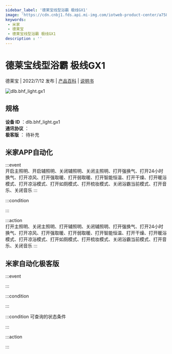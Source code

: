 ```yaml
---
sidebar_label: '德莱宝线型浴霸 极线GX1'
image: 'https://cdn.cnbj1.fds.api.mi-img.com/iotweb-product-center/a7585f6df7a343e287658120e0725c1f_1640671042289.png?GalaxyAccessKeyId=AKVGLQWBOVIRQ3XLEW&Expires=9223372036854775807&Signature=sCcgmjHbY6v9LPZ/wup6HrJYDxE='
keywords: 
 - 米家
 - 德莱宝
 - 德莱宝线型浴霸 极线GX1
description : ''
---
```

# 德莱宝线型浴霸 极线GX1

德莱宝 | 2022/7/12 发布 | [产品百科](https://home.mi.com/webapp/content/baike/product/index.html?model=dlb.bhf_light.gx1/) | [说明书](https://home.mi.com/views/introduction.html?model=dlb.bhf_light.gx1&region=cn)

![dlb.bhf_light.gx1](https://cdn.cnbj1.fds.api.mi-img.com/iotweb-product-center/a7585f6df7a343e287658120e0725c1f_1640671042289.png?GalaxyAccessKeyId=AKVGLQWBOVIRQ3XLEW&Expires=9223372036854775807&Signature=sCcgmjHbY6v9LPZ/wup6HrJYDxE=)

## 规格  
> 
**设备 ID** ：dlb.bhf_light.gx1  
**通讯协议** ：  
**极客版**  ： 待补充 


## 米家APP自动化  

:::event  
开启主照明、开启辅照明、关闭辅照明、关闭主照明、打开强换气、打开24小时换气、打开凉风、打开强取暖、打开弱取暖、打开智能恒温、打开干燥、打开暖浴模式、打开凉浴模式、打开如厕模式、打开梳妆模式、关闭浴霸当前模式、打开音乐、关闭音乐
:::

:::condition  

:::

:::action   
打开主照明、关闭主照明、打开辅照明、关闭辅照明、打开强换气、打开24小时换气、打开凉风、打开强取暖、打开弱取暖、打开智能恒温、打开干燥、打开暖浴模式、打开凉浴模式、打开如厕模式、打开梳妆模式、关闭浴霸当前模式、打开音乐、关闭音乐
:::

## 米家自动化极客版  

:::event  

:::

:::condition  

:::

:::condition 可查询的状态条件  

:::

:::action  

:::

        
